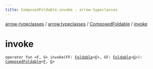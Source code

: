 ```yaml
---
title: ComposedFoldable.invoke - arrow-typeclasses
---
```


[arrow-typeclasses](../../index.html) / [arrow.typeclasses](../index.html) / [ComposedFoldable](index.html) / [invoke](./invoke.html)

# invoke

`operator fun <F, G> invoke(FF: `[`Foldable`](../-foldable/index.html)`<`[`F`](invoke.html#F)`>, GF: `[`Foldable`](../-foldable/index.html)`<`[`G`](invoke.html#G)`>): `[`ComposedFoldable`](index.html)`<`[`F`](invoke.html#F)`, `[`G`](invoke.html#G)`>`
